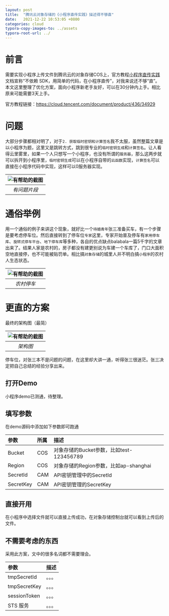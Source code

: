 ```yaml
---
layout: post
title:  "腾讯云对象存储的《小程序直传实践》描述得不够直"
date:   2021-12-22 10:53:05 +0800
categories: cloud
typora-copy-images-to: ../assets
typora-root-url: ../
---
```


# 前言
需要实现小程序上传文件到腾讯云的对象存储COS上，官方教程[小程序直传实践][1]文档宣称“不依赖 SDK，用简单的代码，在小程序直传”，对我来说还不够“直”。本文这里整理了优化方案，面向小程序新老手友好，可以在30分钟内上手。相比原来可能需要3天上手。

官方教程链接：https://cloud.tencent.com/document/product/436/34929

# 问题
大部分步骤都相对明了，对于`2. 获取临时密钥和计算签名`我不太服，虽然整篇文章是以小程序为题，这里又是跳转方式，跳到很专业的`临时密钥生成`和`计算签名`。让人看得云里雾里，如果一个人只想写一个小程序，也没有所谓的`服务器`，那么这两步就可以拆开到小程序里，`临时密钥生成`可以在小程序自带的`云函数`实现，`计算签名`可以直接在小程序代码中实现，这样可以0服务器实现。

| ![有帮助的截图](/assets/WX20211222-102715.png) |
| :----------------------------------------: |
|          *有问题片段*          |

# 通俗举例
用一个通俗的例子来讲这个现象，就好比一个`待婚青年`张三准备买车，有一个步骤是要考虑停车位。然后直接转到了停车位`专家`这里，专家开始普及停车有`家用停车库`、`旋转式停车平台`、`地下停车库`等多种，各自的优点缺点balabala一篇5千字的文章出来了。结果人家是农村的，房子都没有建更别说为车建一个车库了，门口大面积空地直接停，也不可能被贴罚单。相比搞`对象存储`的城里人并不明白搞`小程序`的农村人生态状态。


| ![有帮助的截图](/assets/WechatIMG32.jpeg) |
| :----------------------------------------: |
|          *农村停车*          |


# 更直的方案
最终的架构图（最简）

| ![有帮助的截图](/assets/WechatIMG33.jpeg) |
| :----------------------------------------: |
|          *架构图*          |

停车位，对张三本不是问题的问题，在这里却大讲一通，听得张三很迷茫。张三决定把自己总结的经验分享出来。

## 打开Demo

小程序demo已测通，待整理。

## 填写参数

在demo源码中添加如下参数即可跑通

| 参数 | 所属 | 描述 |
| :-----| :---- | :---- |
| Bucket | COS | 对象存储的Bucket参数，比如test-123456789 |
| Region | COS | 对象存储的Region参数，比如ap-shanghai|
| SecretId | CAM | API密钥管理中的SecretId |
| SecretKey | CAM | API密钥管理的SecretKey |

## 直接开用

在小程序中选择文件就可以直接上传成功，在对象存储控制台就可以看到上传后的文件。

## 不需要考虑的东西

采用此方案，文中的很多名词都不需要理会。

| 参数 | 描述 |
| :-----| :---- |
| tmpSecretId | 。。。 |
| tmpSecretKey | 。。。|
| sessionToken | 。。。 |
| STS 服务 | 。。。 |

[1]: https://cloud.tencent.com/document/product/436/34929
